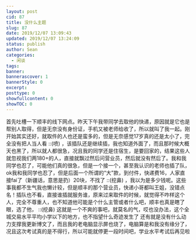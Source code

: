```yaml
---
layout: post
cid: 87
title: 没什么主题
slug: 87
date: 2019/12/07 13:09:43
updated: 2019/12/07 13:24:09
status: publish
author: Sean
categories: 
  - 闲谈
tags: 
banner: 
bannerascover: 1
bannerStyle: 0
excerpt: 
posttype: 0
showfullcontent: 0
showTOC: 0
---
```



首先吐槽一下顺丰的线下网点。昨天下午我带同学去取他的快递，原因就是它也是帮别人取得，但是无奈没有身份证，手机又被老师给收了，所以就叫了我一起。刚开始其实还好，就取件的人也还是蛮多的，但是无奈感觉17岁真的还是太小了，完全没有把人当人看 ::(喷) ，该插队还是继续插，我也知道外面了，而且那时候大概天也黑了，所以就人都很急，况且我的同学还是住宿生，是要回家的，结果这些人就忽视我们两180+的人，直接就飘过然后问营业员，然后就没有然后了。我和我同学也忍了，可能他们真的很急，但是一个接一个，甚至我认识的老师也插了队，ok我和我同学也忍了，但是后面一个所谓的“大”款，到付件，快递费16，人家直接fai了（新疆话，意思是扔）20块，不找了 ::(挖鼻) ，我以为是多少钱呢。这些事我都不生气我也懒计较，但是顺丰的那个营业员，快递小哥都叫王姐，没错点名！插队也不看，直接谁插就服务谁，原来过来取件的时候，就觉得不咋样这个人，完全不尊重人，也不知道他可能是个什么主管或者什么吧，顺丰也真是瞎了眼，选了他， ::(挖鼻) 
这就是一个不爽的事吧，就莫名的气，哎也没办法，这个全城交易水平平均小学以下的地方，也不指望什么奇迹发生了
还有就是没有什么动力支撑我更新博文了，而且我的老电脑显示屏也烧了，电脑算是和我没有缘分了，况且这次考试真的是不得行，所以可能就停更一段时间吧，学业水平考试后再见啦